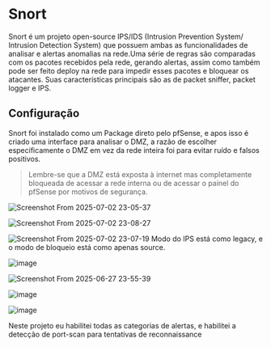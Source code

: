 # Snort
Snort é um projeto open-source IPS/IDS (Intrusion Prevention System/ Intrusion Detection System) que possuem ambas as funcionalidades de analisar e alertas anomalias na rede.Uma série de regras são comparadas com os pacotes recebidos pela rede, gerando alertas, assim como também pode ser feito deploy na rede para impedir esses pacotes e bloquear os atacantes. Suas características principais são as de packet sniffer, packet logger e IPS.

## Configuração
Snort foi instalado como um Package direto pelo pfSense, e apos isso é criado uma interface para analisar o DMZ, a razão de escolher especificamente o DMZ em vez da rede inteira foi para evitar ruído e falsos positivos.

> Lembre-se que a DMZ está exposta à internet mas completamente bloqueada de acessar a rede interna ou de acessar o painel do pfSense por motivos de segurança.

![Screenshot From 2025-07-02 23-05-37](https://github.com/user-attachments/assets/edf18b7f-ecbc-468e-8258-e56bcd2ae62f)

![Screenshot From 2025-07-02 23-08-27](https://github.com/user-attachments/assets/ea0b4842-220a-4ed0-8f2c-b8a5b1e69d72)


![Screenshot From 2025-07-02 23-07-19](https://github.com/user-attachments/assets/1c2ef68c-74c7-4c46-8889-ba07e74e11d2)
Modo do IPS está como legacy, e o modo de bloqueio está como apenas source.



![image](https://github.com/user-attachments/assets/29d3d048-14aa-4e75-891b-11eee3f98911)

![Screenshot From 2025-06-27 23-55-39](https://github.com/user-attachments/assets/ccd66464-ee3a-43aa-9503-1e1127c6aef1)

![image](https://github.com/user-attachments/assets/73cb86c3-9c00-4566-bfe0-1bae79191edf)

![image](https://github.com/user-attachments/assets/b64363a4-0747-4731-8e3e-eb5a35000d1f)

Neste projeto eu habilitei todas as categorias de alertas, e habilitei a detecção de port-scan para tentativas de reconnaissance
